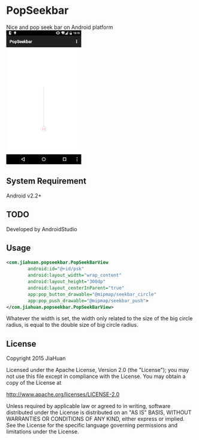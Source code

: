 # PopSeekbar
Nice and pop seek bar on Android platform <br/>
<img src="./images/sample.gif" width="200px" height="auto" /> 

## System Requirement
Android v2.2+

## TODO
Developed by AndroidStudio

## Usage
```xml
<com.jiahuan.popseekbar.PopSeekBarView
        android:id="@+id/psk"
        android:layout_width="wrap_content"
        android:layout_height="300dp"
        android:layout_centerInParent="true"
        app:pop_button_drawable="@mipmap/seekbar_circle"
        app:pop_push_drawable="@mipmap/seekbar_push">
</com.jiahuan.popseekbar.PopSeekBarView>
```
Whatever the width is set, the width only related to the size of the big circle radius, is equal to the double size of big circle radius.

## License
Copyright 2015 JiaHuan

Licensed under the Apache License, Version 2.0 (the "License"); you may not use this file except in compliance with the License. You may obtain a copy of the License at

http://www.apache.org/licenses/LICENSE-2.0

Unless required by applicable law or agreed to in writing, software distributed under the License is distributed on an "AS IS" BASIS, WITHOUT WARRANTIES OR CONDITIONS OF ANY KIND, either express or implied. See the License for the specific language governing permissions and limitations under the License.

